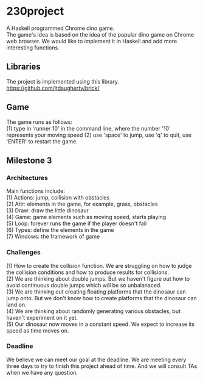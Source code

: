 # 230project
A Haskell programmed Chrome dino game.<br>
The game's idea is based on the idea of the popular dino game on Chrome web browser. We would like to implement it in Haskell and add more interesting functions.<br>

## Libraries
The project is implemented using this library. https://github.com/jtdaugherty/brick/

## Game
The game runs as follows:<br>
(1) type in 'runner 10' in the command line, where the number '10' represents your moving speed
(2) use 'space' to jump, use 'q' to quit, use 'ENTER' to restart the game. <br>


## Milestone 3
### Architectures
Main functions include:<br>
(1) Actions: jump, collision with obstacles<br>
(2) Attr: elements in the game, for example, grass, obstacles<br>
(3) Draw: draw the little dinosaur<br>
(4) Game: game elements such as moving speed, starts playing<br>
(5) Loop: forever runs the game if the player doesn't fail<br>
(6) Types: define the elements in the game<br>
(7) Windows: the framework of game<br>

### Challenges
(1) How to create the collision function. We are struggling on how to judge the collision conditions and how to produce results for collisions.<br>
(2) We are thinking about double jumps. But we haven't figure out how to avoid continuous double jumps which will be so unbalanaced.<br>
(3) We are thinking out creating floating platforms that the dinosaur can jump onto. But we don't know how to create platforms that the dinosaur can land on.<br>
(4) We are thinking about randomly generating various obstacles, but haven't experiment on it yet.<br>
(5) Our dinosaur now moves in a constant speed. We expect to increase its speed as time moves on.<br>

### Deadline
We believe we can meet our goal at the deadline. We are meeting every three days to try to finish this project ahead of time. And we will consult TAs when we have any question.
